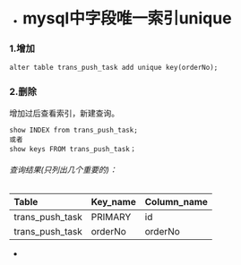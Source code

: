 * # mysql中字段唯一索引unique

### 1.增加

```
alter table trans_push_task add unique key(orderNo);
```

### 2.删除

增加过后查看索引，新建查询。

```
show INDEX from trans_push_task;
或者
show keys FROM trans_push_task；
```

###### 查询结果\(只列出几个重要的\)：

| Table | Key\_name | Column\_name |
| :--- | :--- | :--- |
| trans\_push\_task | PRIMARY | id |
| trans\_push\_task | orderNo | orderNo |

* 


